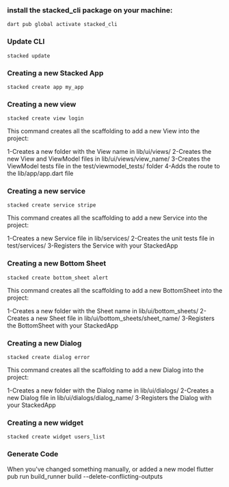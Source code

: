 ### install the stacked_cli package on your machine:
    dart pub global activate stacked_cli
### Update CLI
    stacked update

### Creating a new Stacked App
    stacked create app my_app

### Creating a new view
    stacked create view login
This command creates all the scaffolding to add a new View into the project:

1-Creates a new folder with the View name in lib/ui/views/
2-Creates the new View and ViewModel files in lib/ui/views/view_name/
3-Creates the ViewModel tests file in the test/viewmodel_tests/ folder
4-Adds the route to the lib/app/app.dart file

### Creating a new service
    stacked create service stripe
This command creates all the scaffolding to add a new Service into the project:

1-Creates a new Service file in lib/services/
2-Creates the unit tests file in test/services/
3-Registers the Service with your StackedApp

### Creating a new Bottom Sheet
    stacked create bottom_sheet alert
This command creates all the scaffolding to add a new BottomSheet into the project:

1-Creates a new folder with the Sheet name in lib/ui/bottom_sheets/
2-Creates a new Sheet file in lib/ui/bottom_sheets/sheet_name/
3-Registers the BottomSheet with your StackedApp
### Creating a new Dialog
    stacked create dialog error
This command creates all the scaffolding to add a new Dialog into the project:

1-Creates a new folder with the Dialog name in lib/ui/dialogs/
2-Creates a new Dialog file in lib/ui/dialogs/dialog_name/
3-Registers the Dialog with your StackedApp
### Creating a new widget
    stacked create widget users_list

### Generate Code
When you've changed something manually, or added a new model
    flutter pub run build_runner build --delete-conflicting-outputs